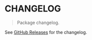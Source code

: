 # CHANGELOG

> Package changelog.

See [GitHub Releases](https://github.com/stdlib-js/utils-real-max/releases) for the changelog.
